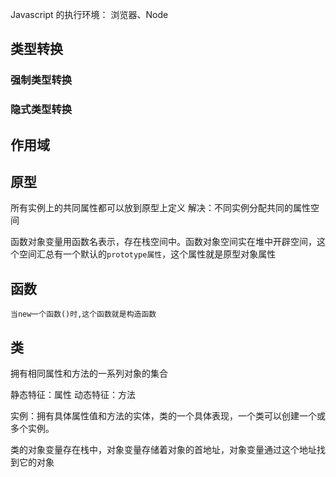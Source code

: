 Javascript 的执行环境： 浏览器、Node
## 类型转换


### 强制类型转换


### 隐式类型转换



## 作用域

## 原型
所有实例上的共同属性都可以放到原型上定义
解决：不同实例分配共同的属性空间

函数对象变量用函数名表示，存在栈空间中。函数对象空间实在堆中开辟空间，这个空间汇总有一个默认的`prototype属性`，这个属性就是原型对象属性


## 函数


`当new一个函数()时,这个函数就是构造函数`


## 类

拥有相同属性和方法的一系列对象的集合

静态特征：属性
动态特征：方法

实例：拥有具体属性值和方法的实体，类的一个具体表现，一个类可以创建一个或多个实例。

类的对象变量存在栈中，对象变量存储着对象的首地址，对象变量通过这个地址找到它的对象